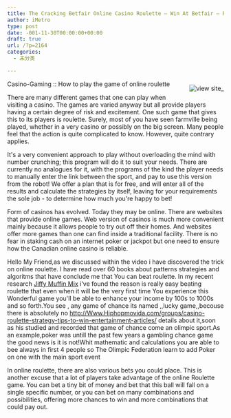 ```yaml
---
title: The Cracking Betfair Online Casino Roulette – Win At Betfair – Recreation and Sports Articles
author: iMetro
type: post
date: -001-11-30T00:00:00+00:00
draft: true
url: /?p=2164
categories:
  - 未分类

---
```

<img src="http://imgfave.com/search/item_3972544" alt="view site_" title="view site_ (C) imgfave.com" style="float:right;padding:10px 0px 10px 10px;border:0px" />Casino-Gaming :: How to play the game of online roulette 

There are many different games that one can play when visiting a casino. The games are varied anyway but all provide players having a certain degree of risk and excitement. One such game that gives this to its players is roulette. Surely, most of you have seen farmville being played, whether in a very casino or possibly on the big screen. Many people feel that the action is quite complicated to know. However, quite contrary applies.

It's a very convenient approach to play without overloading the mind with number crunching; this program will do it to suit your needs. There are currently no analogues for it, with the programs of the kind the player needs to manually enter the link between the sport, and pay to use this version from the robot! We offer a plan that is for free, and will enter all of the results and calculate the strategies by itself, leaving for your requirements the sole job - to determine how much you're happy to bet!

Form of casinos has evolved. Today they may be online. There are websites that provide online games. Web version of casinos is much more convenient mainly because it allows people to try out off their homes. And websites offer more games than one can find inside a traditional facility. There is no fear in staking cash on an internet poker or jackpot but one need to ensure how the Canadian online casino is reliable.

Hello My Friend,as we discussed within the video i have discovered the trick on online roulette. I have read over 60 books about patterns strategies and algoritms that have conclude me that You can beat roulette. In my recent research [Jiffy Muffin Mix][1] i've found the reason is really easy beating roulette that even when it will be the very first time You experience this Wonderful game you'll be able to enhance your income by 100s to 1000s and so forth.You see , any game of chance its named ,,lucky game,,becouse there is absolutely no <a HREF='http://www.1001xxxtube.com/profile/JaunitaHardessxaggvt/'>http://Www.Hiphopmovida.com/groups/casino-roulette-strategy-tips-to-win-entertainment-articles/</a> details about it,soon as his studied and recorded that game of chance come an olimpic sport.As an example,poker was untill the past few years a gambling chance game the good news is it is not!Whit mathematic and calculations you are able to bee always in first 4 people so The Olimpic Federation learn to add Poker on one with the main sport event 

In online roulette, there are also various bets you could place. This is another excuse that a lot of players take advantage of the online Roulette game. You can bet a tiny bit of money and bet that this ball will fall on a single specific number, or you can bet on many combinations and possibilities, offering more chances to win and more combinations that could pay out.

 [1]: http://74.am/index.php?a=profile&u=audreasharw